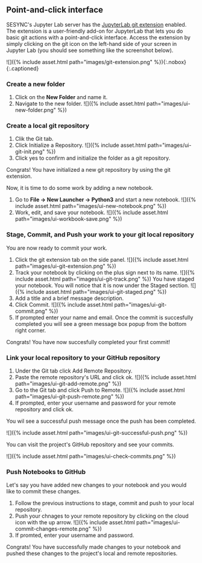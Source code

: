 ---
---

## Point-and-click interface

SESYNC's Jupyter Lab server has the [JupyterLab git extension](https://github.com/jupyterlab/jupyterlab-git#readme) enabled. The extension is a user-friendly add-on for JupyterLab that lets you do basic git actions with a point-and-click interface. Access the extension by simply clicking on the git icon on the left-hand side of your screen in Jupyter Lab (you should see something like the screenshot below).

![]({% include asset.html path="images/git-extension.png" %}){:.nobox}
{:.captioned}

### Create a new folder

1. Click on the **New Folder** and name it.
2. Navigate to the new folder.
![]({% include asset.html path="images/ui-new-folder.png" %})

### Create a local git repository
1. Clik the Git tab.
2. Click Initialize a Repository.
![]({% include asset.html path="images/ui-git-init.png" %})
3. Click yes to confirm and initialize the folder as a git repository.

Congrats! You have initialized a new git repository by using the git extension.

Now, it is time to do some work by adding a new notebook. 
1. Go to **File -> New Launcher -> Python3** and start a new notebook.
![]({% include asset.html path="images/ui-new-notebook.png" %})
2. Work, edit, and save your notebook.
![]({% include asset.html path="images/ui-workbook-save.png" %})

### Stage, Commit, and Push your work to your git local repository
You are now ready to commit your work.

1. Click the git extension tab on the side panel.
![]({% include asset.html path="images/ui-git-extension.png" %})
2. Track your notebook by clicking on the plus sign next to its name.
![]({% include asset.html path="images/ui-git-track.png" %})
You have staged your notebook. You will notice that it is now under the Staged section. 
![]({% include asset.html path="images/ui-git-staged.png" %})
3. Add a title and a brief message description.
4. Click Commit.
![]({% include asset.html path="images/ui-git-commit.png" %})
5. If prompted enter your name and email. Once the commit is succesfully completed you will see a green message box popup from the bottom right corner. 

Congrats! You have now succesfully completed your first commit!

### Link your local repository to your GitHub repository
1. Under the Git tab click Add Remote Repository.
2. Paste the remote repository's URL and click ok.
![]({% include asset.html path="images/ui-git-add-remote.png" %})
3. Go to the Git tab and click Push to Remote.
![]({% include asset.html path="images/ui-git-push-remote.png" %})
4. If prompted, enter your username and password for your remote repository and click ok.

You wil see a successful push message once the push has been completed.

![]({% include asset.html path="images/ui-git-successful-push.png" %})

You can visit the project's GitHub repository and see your commits. 

![]({% include asset.html path="images/ui-check-commits.png" %})

### Push Notebooks to GitHub
Let's say you have added new changes to your notebook and you would like to commit these changes.

1. Follow the previous instructions to stage, commit and push to your local repository.
2. Push your chnages to your remote repository by clicking on the cloud icon with the up arrow.
![]({% include asset.html path="images/ui-commit-changes-remote.png" %})
3. If promted, enter your username and password.

Congrats! You have successfully made changes to your notebook and pushed these changes to the project's local and remote repositories.






